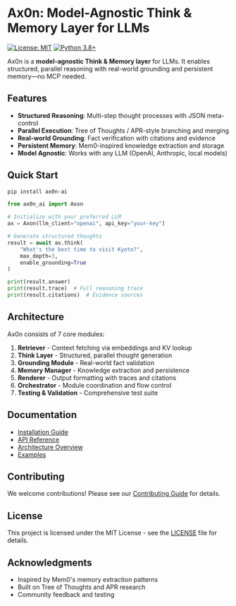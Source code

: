# Ax0n: Model-Agnostic Think & Memory Layer for LLMs

[![License: MIT](https://img.shields.io/badge/License-MIT-yellow.svg)](https://opensource.org/licenses/MIT)
[![Python 3.8+](https://img.shields.io/badge/python-3.8+-blue.svg)](https://www.python.org/downloads/)

Ax0n is a **model-agnostic Think & Memory layer** for LLMs. It enables structured, parallel reasoning with real-world grounding and persistent memory—no MCP needed.

## Features

- **Structured Reasoning**: Multi-step thought processes with JSON meta-control
- **Parallel Execution**: Tree of Thoughts / APR-style branching and merging
- **Real-world Grounding**: Fact verification with citations and evidence
- **Persistent Memory**: Mem0-inspired knowledge extraction and storage
- **Model Agnostic**: Works with any LLM (OpenAI, Anthropic, local models)

## Quick Start

```bash
pip install ax0n-ai
```

```python
from ax0n_ai import Axon

# Initialize with your preferred LLM
ax = Axon(llm_client="openai", api_key="your-key")

# Generate structured thoughts
result = await ax.think(
    "What's the best time to visit Kyoto?",
    max_depth=3,
    enable_grounding=True
)

print(result.answer)
print(result.trace)  # Full reasoning trace
print(result.citations)  # Evidence sources
```

## Architecture

Ax0n consists of 7 core modules:

1. **Retriever** - Context fetching via embeddings and KV lookup
2. **Think Layer** - Structured, parallel thought generation
3. **Grounding Module** - Real-world fact validation
4. **Memory Manager** - Knowledge extraction and persistence
5. **Renderer** - Output formatting with traces and citations
6. **Orchestrator** - Module coordination and flow control
7. **Testing & Validation** - Comprehensive test suite

## Documentation

- [Installation Guide](docs/installation.md)
- [API Reference](docs/api.md)
- [Architecture Overview](docs/architecture.md)
- [Examples](examples/)

## Contributing

We welcome contributions! Please see our [Contributing Guide](CONTRIBUTING.md) for details.

## License

This project is licensed under the MIT License - see the [LICENSE](LICENSE) file for details.

## Acknowledgments

- Inspired by Mem0's memory extraction patterns
- Built on Tree of Thoughts and APR research
- Community feedback and testing 